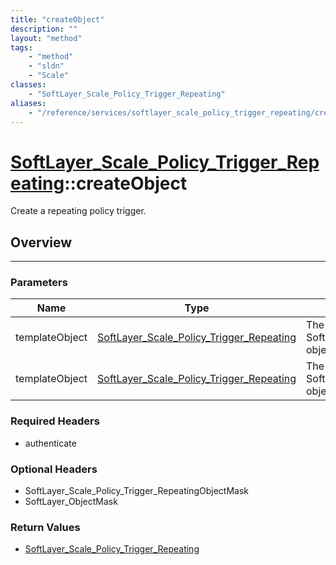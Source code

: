 ```yaml
---
title: "createObject"
description: ""
layout: "method"
tags:
    - "method"
    - "sldn"
    - "Scale"
classes:
    - "SoftLayer_Scale_Policy_Trigger_Repeating"
aliases:
    - "/reference/services/softlayer_scale_policy_trigger_repeating/createObject"
---
```

# [SoftLayer_Scale_Policy_Trigger_Repeating](/reference/services/SoftLayer_Scale_Policy_Trigger_Repeating)::createObject

Create a repeating policy trigger.


## Overview 


-----

### Parameters 
|Name | Type | Description |
| --- | --- | --- |
|templateObject| <a href='/reference/datatypes/SoftLayer_Scale_Policy_Trigger_Repeating'>SoftLayer_Scale_Policy_Trigger_Repeating </a>| The SoftLayer_Scale_Policy_Trigger_Repeating object that you wish to create.|
|templateObject| <a href='/reference/datatypes/SoftLayer_Scale_Policy_Trigger_Repeating'>SoftLayer_Scale_Policy_Trigger_Repeating </a>| The SoftLayer_Scale_Policy_Trigger_Repeating object that you wish to create.|


### Required Headers
* authenticate


### Optional Headers
* SoftLayer_Scale_Policy_Trigger_RepeatingObjectMask
* SoftLayer_ObjectMask

### Return Values
* <a href='/reference/datatypes/SoftLayer_Scale_Policy_Trigger_Repeating'>SoftLayer_Scale_Policy_Trigger_Repeating </a>




